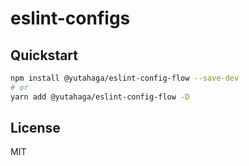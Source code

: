 # eslint-configs

## Quickstart

``` sh
npm install @yutahaga/eslint-config-flow --save-dev
# or
yarn add @yutahaga/eslint-config-flow -D
```

## License

MIT